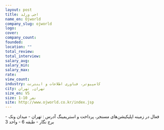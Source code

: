 ```yaml
---
layout: post
title: اجی ورلد
name_en: Ojworld
company_slug: ojworld
logo: 
cover: 
company_count:
founded:
location: ""
total_review: 
total_interview: 
salary_avg: 
salary_min: 
salary_max: 
rate: 
view_count: 
industry: کامپیوتر، فناوری اطلاعات و اینترنت
city: تهران, تهران
size_en: VS
size: 1-10 نفر
site: http://www.ojworld.co.kr/index.jsp
---
```


فعال در زمینه اپلیکیشن‌های مسنجر، پرداخت و استریمینگ  آدرس : تهران - میدان ونک - برج نگار - طبقه 6 - واحد 3
